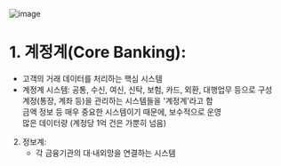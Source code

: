 ![image](https://github.com/user-attachments/assets/176b47b9-1522-4934-9501-d0369a7e1b84)     
     
# 1. 계정계(Core Banking):          
   - 고객의 거래 데이터를 처리하는 핵심 시스템         
   - 계정계 시스템: 공통, 수신, 여신, 신탁, 보험, 카드, 외환, 대행업무 등으로 구성          
   계정(통장, 계좌 등)을 관리하는 시스템들을 '계정계'라고 함           
   금액 정보 등 매우 중요한 시스템이기 때문에, 보수적으로 운영       
   많은 데이터량 (계정당 1억 건은 가뿐히 넘음)      

2. 정보계:
   - 각 금융기관의 대·내외망을 연결하는 시스템     

